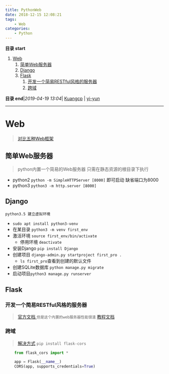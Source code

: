 ```yaml
---
title: PythonWeb
date: 2018-12-15 12:08:21
tags: 
    - Web
categories: 
    - Python
---
```


**目录 start**
 
1. [Web](#web)
    1. [简单Web服务器](#简单web服务器)
    1. [Django](#django)
    1. [Flask](#flask)
        1. [开发一个简易RESTful风格的服务器](#开发一个简易restful风格的服务器)
        1. [跨域](#跨域)

**目录 end**|_2019-04-19 13:04_| [Kuangcp](https://github.com/Kuangcp/Note) | [yi-yun](https://github.com/yi-yun/Memo)
****************************************

# Web
> [对比五种Web框架](https://www.csdn.net/article/2011-02-17/292058)

## 简单Web服务器
> python内置一个简易的Web服务器 只需在静态资源的根目录下执行  
- python2 `python -m SimpleHTTPServer [8000]` 即可启动 缺省端口为8000
- python3 `python3 -m http.server [8000]`

## Django
`python3.5 建立虚拟环境`
- `sudo apt install python3-venv`
- 在某目录 `python3 -m venv first_env`
- 激活环境 `source first_env/bin/activate`
    - 停用环境 `deactivate`
- 安装Django `pip install Django`
- 创建项目 `django-admin.py startproject first_pro . `
    - `ls first_pro`查看到创建的默认文件
- 创建SQLite数据库 `python manage.py migrate`    
- 启动项目`python3 manage.py runserver`

## Flask
### 开发一个简易RESTful风格的服务器
> [官方文档 ](http://www.pythondoc.com/flask-restful/first.html#python-flask-restful-api) `但是这个内置的web服务器性能很渣`
> [教程文档](https://www.tutorialspoint.com/flask/index.htm)

### 跨域
> [解决方式](https://blog.csdn.net/yannanxiu/article/details/53036508)
`pip install flask-cors`

```python
    from flask_cors import *

    app = Flask(__name__)
    CORS(app, supports_credentials=True)
```


